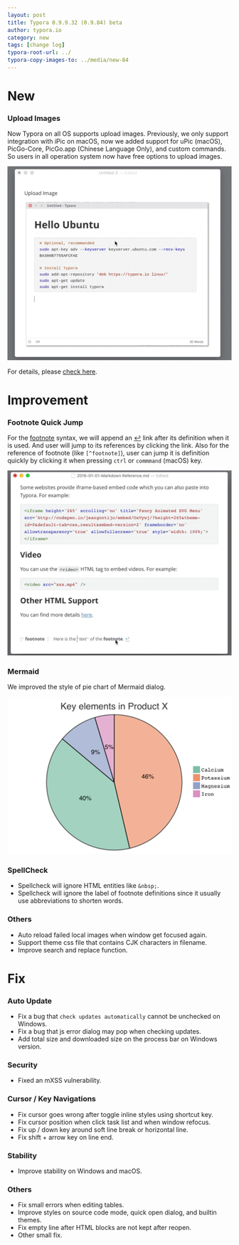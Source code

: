 ```yaml
---
layout: post
title: Typora 0.9.9.32 (0.9.84) beta
author: typora.io
category: new
tags: [change log]
typora-root-url: ../
typora-copy-images-to: ../media/new-84
---
```




# New

### Upload Images

Now Typora on all OS supports upload images. Previously, we only support integration with iPic on macOS, now we added support for uPic (macOS), PicGo-Core, PicGo.app (Chinese Language Only), and custom commands. So users in all operation system now have free options to upload images. 

<img src="/media/image-upload/upload.gif" alt="upload" style="zoom:50%;" />

For details, please [check here](/upload-image).

# Improvement

### Footnote Quick Jump

For the [footnote](/Markdown-Reference/#footnotes) syntax, we will append an <a href="#">↩</a> link after its definition when it is used. And user will jump to its references by clicking the link. Also for the reference of footnote (like `[^footnote]`), user can jump it is definition quickly by clicking it when pressing `ctrl` or `commmand` (macOS) key.

<img src="/media/new-84/2020-02-23 18-04-19.2020-02-23 18_05_49.gif" alt="2020-02-23 18-04-19.2020-02-23 18_05_49" style="zoom:50%;" />

### Mermaid

We improved the style of pie chart of Mermaid dialog.

<img src="/media/new-84/Screen Shot 2020-02-23 at 18.13.17.png" alt="Screen Shot 2020-02-23 at 18.13.17" style="zoom:50%;" />

### SpellCheck

- Spellcheck will ignore HTML entities like `&nbsp;`.
- Spellcheck will ignore the label of footnote definitions since it usually use abbreviations to shorten words.

### Others

- Auto reload failed local images when window get focused again.
- Support theme css file that contains CJK characters in filename.
- Improve search and replace function.

# Fix

### Auto Update

- Fix a bug that `check updates automatically` cannot be unchecked on Windows.
- Fix a bug that js error dialog may pop when checking updates.
- Add total size and downloaded size on the process bar on Windows version.

### Security

- Fixed an mXSS vulnerability.

### Cursor / Key Navigations 

- Fix cursor goes wrong after toggle inline styles using shortcut key.
- Fix cursor position when click task list and when window refocus.
- Fix up / down key around soft line break or horizontal line.
- Fix shift + arrow key on line end.

### Stability

- Improve stability on Windows and macOS.

### Others

- Fix small errors when editing tables.
- Improve styles on source code mode, quick open dialog, and builtin themes.
- Fix empty line after HTML blocks are not kept after reopen.
- Other small fix.
